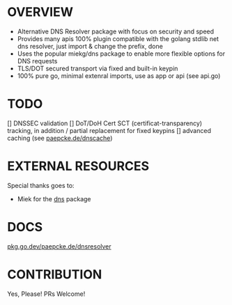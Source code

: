 # OVERVIEW

- Alternative DNS Resolver package with focus on security and speed
- Provides many apis 100% plugin compatible with the golang stdlib net dns resolver, just import & change the prefix, done
- Uses the popular miekg/dns package to enable more flexible options for DNS requests
- TLS/DOT secured transport via fixed and built-in keypin 
- 100% pure go, minimal extenral imports, use as app or api (see api.go)

# TODO

[] DNSSEC validation 
[] DoT/DoH Cert SCT (certificat-transparency) tracking, in addition / partial replacement for fixed keypins
[] advanced caching (see [paepcke.de/dnscache](https://paepcke.de/dnscache))

# EXTERNAL RESOURCES 

Special thanks goes to:

* Miek for the [dns](https://github.com/miekg/dns) package

# DOCS

[pkg.go.dev/paepcke.de/dnsresolver](https://pkg.go.dev/paepcke.de/dnsresolver)

# CONTRIBUTION

Yes, Please! PRs Welcome! 
